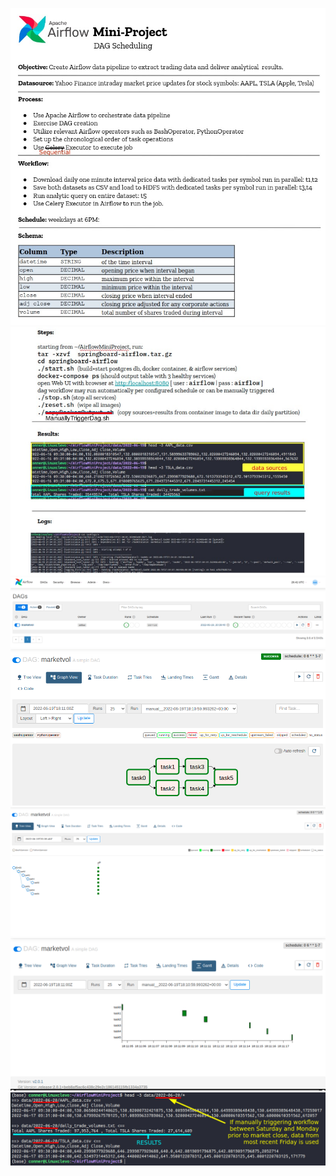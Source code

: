 ![alt text](https://github.com/conner-mcnicholas/AirflowMiniProject/blob/main/images/picREADME.png?raw=true)
<br>
![alt text](https://github.com/conner-mcnicholas/AirflowMiniProject/blob/main/images/picREADME4.png?raw=true)
<br>
![alt text](https://github.com/conner-mcnicholas/AirflowMiniProject/blob/main/images/dag_summary.png?raw=true)
<br>
![alt text](https://github.com/conner-mcnicholas/AirflowMiniProject/blob/main/images/dag_graph.png?raw=true)
<br>
![alt text](https://github.com/conner-mcnicholas/AirflowMiniProject/blob/main/images/dag_tree.png?raw=true)
<br>
![alt text](https://github.com/conner-mcnicholas/AirflowMiniProject/blob/main/images/dag_gantt.png?raw=true)
<br>
![alt text](https://github.com/conner-mcnicholas/AirflowMiniProject/blob/main/images/output.png?raw=true)
